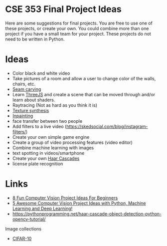 # CSE 353 Final Project Ideas

Here are some suggestions for final projects.  You are free to use one of these projects, or create your own.  You could combine more than one project if you have a small team for your project.  These projects do not need to be written in Python.

# Ideas

- Color black and white video
- Take pictures of a room and allow a user to change color of the walls, chairs, etc.
- [Seam carving](https://en.wikipedia.org/wiki/Seam_carving)
- Learn [ThreeJS](https://threejs.org/) and create a scene that can be moved through and/or learn about shaders.
- Raytracing (Not as hard as you think it is)
- [Texture synthesis](https://en.wikipedia.org/wiki/Texture_synthesis)
- [Inpainting](https://en.wikipedia.org/wiki/Inpainting)
- face transfer between two people
- Add filters to a live video (https://skedsocial.com/blog/instagram-filters/)
- Create your own simple game engine
- Create a group of video processing features (video editor)
- Combine machine learning with images
- text spotting in videos/smartphone
- Create your own [Haar Cascades](https://medium.com/@vipulgote4/guide-to-make-custom-haar-cascade-xml-file-for-object-detection-with-opencv-6932e22c3f0e)
- license plate recognition
  

# Links

- [8 Fun Computer Vision Project Ideas For Beginners](https://www.upgrad.com/blog/computer-vision-project-ideas-for-beginners/)
- [5 Awesome Computer Vision Project Ideas with Python, Machine Learning and Deep Learning!](https://towardsdatascience.com/5-awesome-computer-vision-project-ideas-with-python-machine-learning-and-deep-learning-721425fa7905)
- https://pythonprogramming.net/haar-cascade-object-detection-python-opencv-tutorial/

Image collections

- [CIFAR-10](https://www.cs.toronto.edu/~kriz/cifar.html)


